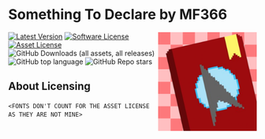 # Something To Declare by MF366
<img src="https://raw.githubusercontent.com/MF366-Coding/Something-To-Declare/main/logo.png" alt="Something To Declare's Logo featuring a design for the passport" align="right" width="200" height="200">

[![Latest Version](https://img.shields.io/github/v/tag/MF366-Coding/Something-To-Declare)](https://github.com/MF366-Coding/Something-To-Declare/releases/latest)
[![Software License](https://img.shields.io/github/license/MF366-Coding/Something-To-Declare)](https://raw.githubusercontent.com/MF366-Coding/Something-To-Declare/main/LICENSE)
[![Asset License](https://img.shields.io/badge/license-CC%204.0-orange)](https://raw.githubusercontent.com/MF366-Coding/Something-To-Declare/main/ASSET_LICENSE)
![GitHub Downloads (all assets, all releases)](https://img.shields.io/github/downloads/MF366-Coding/Something-To-Declare/total)
![GitHub top language](https://img.shields.io/github/languages/top/MF366-Coding/Something-To-Declare?color=lime?textcolor=black)
![GitHub Repo stars](https://img.shields.io/github/stars/MF366-Coding/Something-To-Declare)

## About Licensing
`<FONTS DON'T COUNT FOR THE ASSET LICENSE AS THEY ARE NOT MINE>`
